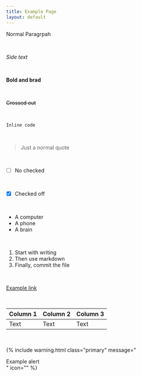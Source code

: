 ```yaml
---
title: Example Page
layout: default
---
```


Normal Paragrpah

<br>

*Side text*

<br>

**Bold and brad**

<br>

~~Crossed out~~

<br>

`Inline code`

<br>

> Just a normal quote

<br>

- [ ] No checked

<br>

- [x] Checked off

<br>

* A computer
* A phone
* A brain

<br>

1. Start with writing
2. Then use markdown
3. Finally, commit the file

<br>

[Example link](https://example.com)

<br>

| Column 1 | Column 2 | Column 3 |
| -------- | -------- | -------- |
| Text     | Text     | Text     |

<br>

{% include warning.html class="primary" message="<div>Example alert</div>" icon="<i class='bi bi-info-circle-fill flex-shrink-0 me-2'></i>" %}

